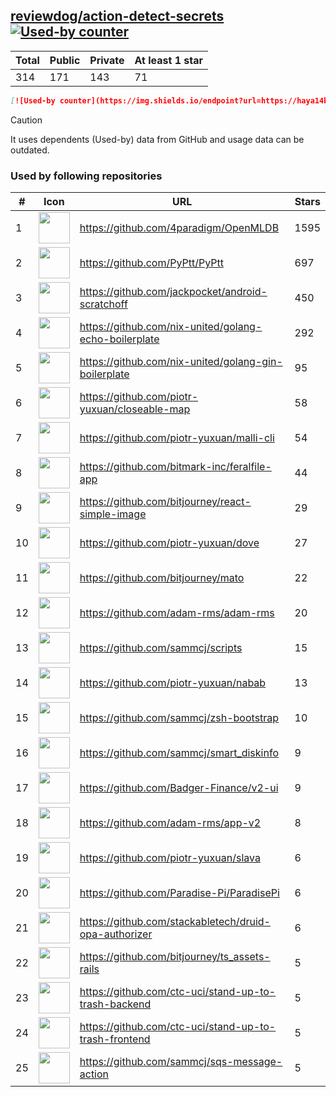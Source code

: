 





## [reviewdog/action-detect-secrets](https://github.com/reviewdog/action-detect-secrets) [![Used-by counter](https://img.shields.io/endpoint?url=https://haya14busa.github.io/github-used-by/data/reviewdog/action-detect-secrets/shieldsio.json)](https://github.com/haya14busa/github-used-by/tree/main/repo/reviewdog/action-detect-secrets)

| Total | Public | Private | At least 1 star
| ----- | ------ | ------- | ---------------
| 314 | 171 | 143 | 71 |

```md
[![Used-by counter](https://img.shields.io/endpoint?url=https://haya14busa.github.io/github-used-by/data/reviewdog/action-detect-secrets/shieldsio.json)](https://github.com/haya14busa/github-used-by/tree/main/repo/reviewdog/action-detect-secrets)
```

> [!CAUTION]
> It uses dependents (Used-by) data from GitHub and usage data can be outdated.

### Used by following repositories

| # | Icon | URL | Stars |
| -- | -- | -- | -- | 
|1|<img src="https://github.com/4paradigm.png" width=50 height=50>|https://github.com/4paradigm/OpenMLDB|1595|
|2|<img src="https://github.com/PyPtt.png" width=50 height=50>|https://github.com/PyPtt/PyPtt|697|
|3|<img src="https://github.com/jackpocket.png" width=50 height=50>|https://github.com/jackpocket/android-scratchoff|450|
|4|<img src="https://github.com/nix-united.png" width=50 height=50>|https://github.com/nix-united/golang-echo-boilerplate|292|
|5|<img src="https://github.com/nix-united.png" width=50 height=50>|https://github.com/nix-united/golang-gin-boilerplate|95|
|6|<img src="https://github.com/piotr-yuxuan.png" width=50 height=50>|https://github.com/piotr-yuxuan/closeable-map|58|
|7|<img src="https://github.com/piotr-yuxuan.png" width=50 height=50>|https://github.com/piotr-yuxuan/malli-cli|54|
|8|<img src="https://github.com/bitmark-inc.png" width=50 height=50>|https://github.com/bitmark-inc/feralfile-app|44|
|9|<img src="https://github.com/bitjourney.png" width=50 height=50>|https://github.com/bitjourney/react-simple-image|29|
|10|<img src="https://github.com/piotr-yuxuan.png" width=50 height=50>|https://github.com/piotr-yuxuan/dove|27|
|11|<img src="https://github.com/bitjourney.png" width=50 height=50>|https://github.com/bitjourney/mato|22|
|12|<img src="https://github.com/adam-rms.png" width=50 height=50>|https://github.com/adam-rms/adam-rms|20|
|13|<img src="https://github.com/sammcj.png" width=50 height=50>|https://github.com/sammcj/scripts|15|
|14|<img src="https://github.com/piotr-yuxuan.png" width=50 height=50>|https://github.com/piotr-yuxuan/nabab|13|
|15|<img src="https://github.com/sammcj.png" width=50 height=50>|https://github.com/sammcj/zsh-bootstrap|10|
|16|<img src="https://github.com/sammcj.png" width=50 height=50>|https://github.com/sammcj/smart_diskinfo|9|
|17|<img src="https://github.com/Badger-Finance.png" width=50 height=50>|https://github.com/Badger-Finance/v2-ui|9|
|18|<img src="https://github.com/adam-rms.png" width=50 height=50>|https://github.com/adam-rms/app-v2|8|
|19|<img src="https://github.com/piotr-yuxuan.png" width=50 height=50>|https://github.com/piotr-yuxuan/slava|6|
|20|<img src="https://github.com/Paradise-Pi.png" width=50 height=50>|https://github.com/Paradise-Pi/ParadisePi|6|
|21|<img src="https://github.com/stackabletech.png" width=50 height=50>|https://github.com/stackabletech/druid-opa-authorizer|6|
|22|<img src="https://github.com/bitjourney.png" width=50 height=50>|https://github.com/bitjourney/ts_assets-rails|5|
|23|<img src="https://github.com/ctc-uci.png" width=50 height=50>|https://github.com/ctc-uci/stand-up-to-trash-backend|5|
|24|<img src="https://github.com/ctc-uci.png" width=50 height=50>|https://github.com/ctc-uci/stand-up-to-trash-frontend|5|
|25|<img src="https://github.com/sammcj.png" width=50 height=50>|https://github.com/sammcj/sqs-message-action|5|
